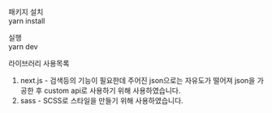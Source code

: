 패키지 설치  
yarn install  

실행  
yarn dev
  
라이브러리 사용목록  
1. next.js - 검색등의 기능이 필요한데 주어진 json으로는 자유도가 떨어져 json을 가공한 후 custom api로 사용하기 위해 사용하였습니다.
2. sass - SCSS로 스타일을 만들기 위해 사용하였습니다.
